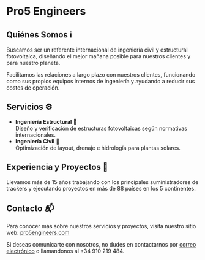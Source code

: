 # Pro5 Engineers

## Quiénes Somos ℹ️

Buscamos ser un referente internacional de ingeniería civil y estructural fotovoltaica, diseñando el mejor mañana posible para nuestros clientes y para nuestro planeta.

Facilitamos las relaciones a largo plazo con nuestros clientes, funcionando como sus propios equipos internos de ingeniería y ayudando a reducir sus costes de operación.
	
## Servicios ⚙️

- **Ingeniería Estructural** 🔧   
	Diseño y verificación de estructuras fotovoltaicas según normativas internacionales.
- **Ingeniería Civil** 🚧   
Optimización de layout, drenaje e hidrología para plantas solares.


## Experiencia y Proyectos 💼

Llevamos más de 15 años trabajando con los principales suministradores de trackers y ejecutando proyectos en más de 88 países en los 5 continentes.

## Contacto 📬

Para conocer más sobre nuestros servicios y proyectos, visita nuestro sitio web: [pro5engineers.com](https://pro5engineers.com/)

Si deseas comunicarte con nosotros, no dudes en contactarnos por [correo electrónico](mailto:admin@pro5engineers.com) o llamandonos al +34 910 219 484.
